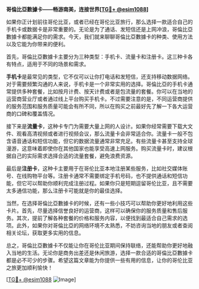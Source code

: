 **哥倫比亞數據卡——畅游南美，连接世界[[TG💪+ @esim1088](https://t.me/s/esim1088)]**

如果你正计划前往哥伦比亚，或者已经在哥伦比亚旅行，那么选择一款适合自己的手机卡或数据卡是非常重要的。无论是为了通话、发短信还是上网冲浪，哥倫比亞數據卡都能满足你的需求。今天，我们就来聊聊哥倫比亞數據卡的种类、使用方法以及它能为你带来的便利。

首先，哥倫比亞數據卡主要分为三种类型：手机卡、流量卡和注册卡。这三种卡各有特点，适用于不同的场景和需求。

**手机卡**是最常见的类型，它不仅可以让你打电话和发短信，还支持移动数据网络。对于需要频繁沟通的人来说，手机卡是一个非常实用的选择。哥倫比亞的手机卡通常提供多种套餐，比如按月计费、按天计费或者是包流量的套餐。你可以在当地的运营商营业厅或者通过线上平台购买手机卡。不过需要注意的是，不同运营商提供的服务范围和服务质量可能会有所不同，所以在购买之前最好先了解一下各大运营商的口碑和覆盖情况。

接下来是**流量卡**，这种卡专门为需要大量上网的人设计。如果你经常需要下载大文件、观看高清视频或者进行视频会议，那么流量卡会非常适合你。流量卡一般不包含语音通话和短信功能，但它的数据流量通常非常充足。有些流量卡甚至支持全球漫游，这意味着即使你在其他国家也能享受高速上网服务。购买流量卡时，建议根据自己的实际需求选择合适的流量套餐，避免浪费资源。

最后是**注册卡**，这种卡主要用于在哥伦比亚本地注册某些服务，比如社交媒体账号、在线购物平台等。注册卡通常不需要绑定手机号码，也不提供通话和短信功能，但它可以帮助你顺利完成注册过程。如果你只是短期逗留哥伦比亚，且不需要太多通信功能，那么注册卡可能就是你的最佳选择。

当然，在选择哥倫比亞數據卡的时候，还有一些小技巧可以帮助你更好地利用这些卡片。首先，尽量选择信誉良好的运营商，这样可以确保你的服务质量和售后服务。其次，提前了解各种套餐的价格和服务内容，以便找到最适合自己需求的选项。此外，如果你对哥倫比亞的网络环境不太熟悉，不妨咨询当地的朋友或者查阅相关论坛，获取更多实用的信息。

总之，哥倫比亞數據卡不仅能让你在哥伦比亚期间保持联络，还能帮助你更好地融入当地的生活。无论你是商务出差还是休闲旅游，选择一款合适的哥倫比亞數據卡都是必不可少的步骤。希望这篇文章能为你提供一些有用的信息，让你的哥伦比亚之旅更加顺利愉快！

[[TG💪+ @esim1088](https://t.me/s/esim1088) ![Image](https://i.postimg.cc/4NQfJmqS/Snipaste-2025-05-13-00-14-12.png)]